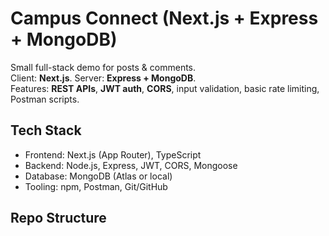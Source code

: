 # Campus Connect (Next.js + Express + MongoDB)

Small full-stack demo for posts & comments.  
Client: **Next.js**. Server: **Express + MongoDB**.  
Features: **REST APIs**, **JWT auth**, **CORS**, input validation, basic rate limiting, Postman scripts.

## Tech Stack
- Frontend: Next.js (App Router), TypeScript
- Backend: Node.js, Express, JWT, CORS, Mongoose
- Database: MongoDB (Atlas or local)
- Tooling: npm, Postman, Git/GitHub

## Repo Structure

